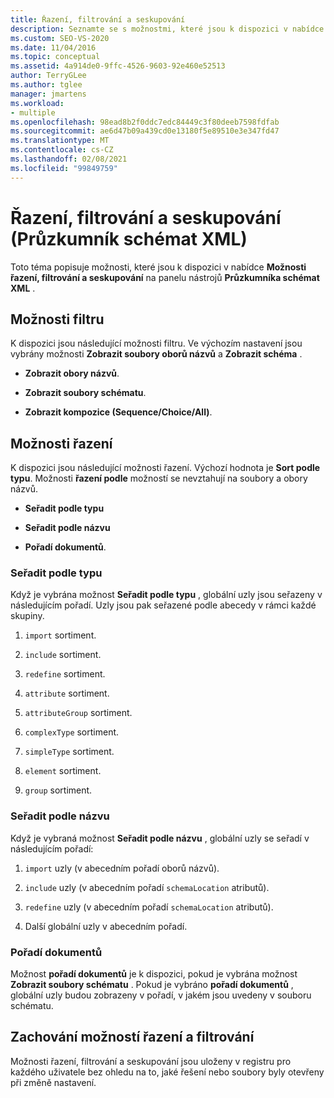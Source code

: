 ```yaml
---
title: Řazení, filtrování a seskupování
description: Seznamte se s možnostmi, které jsou k dispozici v nabídce Možnosti řazení, filtrování a seskupování na panelu nástrojů Průzkumníka schémat XML.
ms.custom: SEO-VS-2020
ms.date: 11/04/2016
ms.topic: conceptual
ms.assetid: 4a914de0-9ffc-4526-9603-92e460e52513
author: TerryGLee
ms.author: tglee
manager: jmartens
ms.workload:
- multiple
ms.openlocfilehash: 98ead8b2f0ddc7edc84449c3f80deeb7598fdfab
ms.sourcegitcommit: ae6d47b09a439cd0e13180f5e89510e3e347fd47
ms.translationtype: MT
ms.contentlocale: cs-CZ
ms.lasthandoff: 02/08/2021
ms.locfileid: "99849759"
---
```

# <a name="sorting-filtering-and-grouping-xml-schema-explorer"></a>Řazení, filtrování a seskupování (Průzkumník schémat XML)

Toto téma popisuje možnosti, které jsou k dispozici v nabídce **Možnosti řazení, filtrování a seskupování** na panelu nástrojů **Průzkumníka schémat XML** .

## <a name="filter-options"></a>Možnosti filtru

K dispozici jsou následující možnosti filtru. Ve výchozím nastavení jsou vybrány možnosti **Zobrazit soubory oborů názvů** a **Zobrazit schéma** .

- **Zobrazit obory názvů**.

- **Zobrazit soubory schématu**.

- **Zobrazit kompozice (Sequence/Choice/All)**.

## <a name="sorting-options"></a>Možnosti řazení

K dispozici jsou následující možnosti řazení. Výchozí hodnota je **Sort podle typu**. Možnosti **řazení podle** možností se nevztahují na soubory a obory názvů.

- **Seřadit podle typu**

- **Seřadit podle názvu**

- **Pořadí dokumentů**.

### <a name="sort-by-type"></a>Seřadit podle typu

Když je vybrána možnost **Seřadit podle typu** , globální uzly jsou seřazeny v následujícím pořadí. Uzly jsou pak seřazené podle abecedy v rámci každé skupiny.

1. `import` sortiment.

2. `include` sortiment.

3. `redefine` sortiment.

4. `attribute` sortiment.

5. `attributeGroup` sortiment.

6. `complexType` sortiment.

7. `simpleType` sortiment.

8. `element` sortiment.

9. `group` sortiment.

### <a name="sort-by-name"></a>Seřadit podle názvu

Když je vybraná možnost **Seřadit podle názvu** , globální uzly se seřadí v následujícím pořadí:

1. `import` uzly (v abecedním pořadí oborů názvů).

2. `include` uzly (v abecedním pořadí `schemaLocation` atributů).

3. `redefine` uzly (v abecedním pořadí `schemaLocation` atributů).

4. Další globální uzly v abecedním pořadí.

### <a name="document-order"></a>Pořadí dokumentů

Možnost **pořadí dokumentů** je k dispozici, pokud je vybrána možnost **Zobrazit soubory schématu** . Pokud je vybráno **pořadí dokumentů** , globální uzly budou zobrazeny v pořadí, v jakém jsou uvedeny v souboru schématu.

## <a name="persisting-sortfilter-options"></a>Zachování možností řazení a filtrování

Možnosti řazení, filtrování a seskupování jsou uloženy v registru pro každého uživatele bez ohledu na to, jaké řešení nebo soubory byly otevřeny při změně nastavení.
